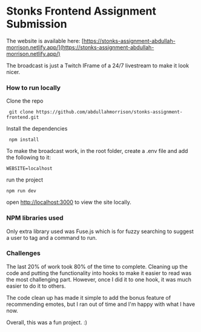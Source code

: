 # Stonks Frontend Assignment Submission

The website is available here: [https://stonks-assignment-abdullah-morrison.netlify.app/](https://stonks-assignment-abdullah-morrison.netlify.app/)

The broadcast is just a Twitch IFrame of a 24/7 livestream to make it look nicer.

### How to run locally
Clone the repo
```
 git clone https://github.com/abdullahmorrison/stonks-assignment-frontend.git
```

Install the dependencies
```
 npm install
```

To make the broadcast work, in the root folder, create a .env file and add the following to it:
```
WEBSITE=localhost
```

run the project
```
npm run dev
```
open [http://localhost:3000](http://localhost:3000) to view the site locally.

### NPM libraries used
Only extra library used was Fuse.js which is for fuzzy searching to suggest a user to tag and a command to run.

### Challenges
The last 20% of work took 80% of the time to complete. Cleaning up the code and putting the functionality into hooks to make it easier to read was the most challenging part. However, once I did it to one hook, it was much easier to do it to others.

The code clean up has made it simple to add the bonus feature of recommending emotes, but I ran out of time and I'm happy with what I have now.

Overall, this was a fun project. :)
